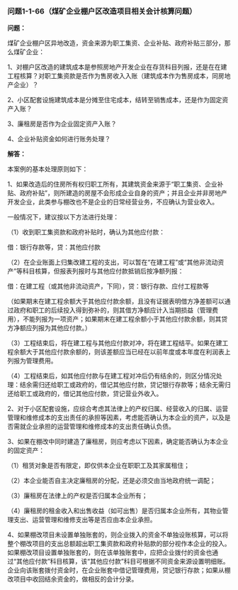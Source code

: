 ### 问题1-1-66（煤矿企业棚户区改造项目相关会计核算问题）

**问题：**

煤矿企业棚户区异地改造，资金来源为职工集资、企业补贴、政府补贴三部分，那么煤矿企业：

1、对棚户区改造的建筑成本是参照房地产开发企业在存货科目列报，还是在在建工程核算？对职工集资款是否作为售房收入入账（建筑成本作为售房成本，同房地产企业）？

2、小区配套设施建筑成本是分摊至住宅成本，结转至销售成本，还是作为固定资产入账？

3、廉租房是否作为企业固定资产入账？

4、企业补贴资金如何进行账务处理？

**解答：**

本案例的基本处理原则如下：

1、如果改造后的住房所有权归职工所有，其建筑资金来源于“职工集资、企业补贴、政府补贴”，则所建造的房屋不会形成企业自身的资产；并且企业并非房地产开发企业，此类参与棚改也不是企业的日常经营业务，不应确认为营业收入。

一般情况下，建议按以下方法进行处理：

（1）收到职工集资款和政府补贴时，确认为其他应付款：

借：银行存款等，贷：其他应付款

（2）在企业账面上归集改建工程的支出，可以暂在“在建工程”或“其他非流动资产”等科目核算，但报表列报时与其他应付款抵销后按净额列报：

借：在建工程（或其他非流动资产，下同），贷：银行存款、应付工程款等

（如果期末在建工程余额大于其他应付款余额，且没有证据表明借方净差额可以通过政府和职工的后续投入得到弥补的，则其借方净额应计入当期损益（管理费用），不能列报为一项资产；如果期末在建工程余额小于其他应付款余额，则其贷方净额应列报为其他应付款。）

（3）工程结束后，将在建工程与其他应付款对冲，将在建工程结平。如果在建工程余额大于其他应付款余额的，则该差额应当已经在以前年度或本年度在利润表上列报为管理费用。

（4）工程结束后，如其他应付款与在建工程对冲后仍有结余的，则区分情况处理：结余需归还给职工或政府的，借记其他应付款，贷记银行存款等；结余无需归还给职工或政府的，借记其他应付款，贷记营业外收入。

2、对于小区配套设施，应综合考虑其法律上的产权归属、经营收入的归属、运营管理和维修成本的支出责任的承担等因素，考虑能否确认为本企业的资产，以及是否需就企业承担的运营管理和维修成本的支出责任确认负债。

3、如果在棚改中同时建造了廉租房，则应考虑以下因素，确定能否确认为本企业的固定资产：

（1）租赁对象是否有限定，即仅供本企业在职职工及其家属租住；

（2）本企业能否自主决定廉租房的分配，还是必须交由当地政府统一调配；

（3）廉租房在法律上的产权是否归属本企业所有；

（4）廉租房的租金收入和出售收益（如可出售）是否归属本企业所有，其物业管理支出、运营管理和维修支出等是否应由本企业承担。

4、如果棚改项目未设置单独账套的，则企业拨入的资金不单独设账核算，可以将整个棚改项目的支出总额超出职工集资款和政府补贴款的部分视作本企业的投入。如果棚改项目设置单独账套的，则在该单独账套中，应把企业拨付的资金也通过“其他应付款”科目核算，该“其他应付款”科目可根据不同资金来源设置明细账。企业向该账套拨付资金时，在企业账套中借记管理费用，贷记银行存款；如果从棚改项目中收回结余资金的，做相反的会计分录。